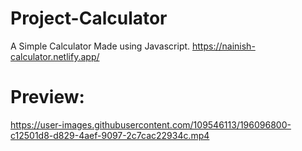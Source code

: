 # Project-Calculator
A Simple Calculator Made using Javascript.
https://nainish-calculator.netlify.app/

# Preview:
https://user-images.githubusercontent.com/109546113/196096800-c12501d8-d829-4aef-9097-2c7cac22934c.mp4

